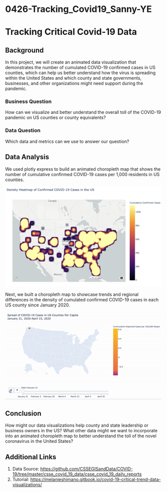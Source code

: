 # 0426-Tracking_Covid19_Sanny-YE

# Tracking Critical Covid-19 Data
## Background 
In this project, we will create an animated data visualization that demonstrates the number of cumulated COVID-19 confirmed cases in US counties, which can help us better understand how the virus is spreading within the United States and which county and state governments, businesses, and other organizations might need support during the pandemic.

### Business Question
How can we visualize and better understand the overall toll of the COVID-19 pandemic on US counties or county equivalents?

### Data Question 
Which data and metrics can we use to answer our question? 

## Data Analysis
We used plotly express to build an animated choropleth map that shows the number of cumulative confirmed COVID-19 cases per 1,000 residents in US counties.

![](Heatmap.png)

Next, we built a choropleth map to showcase trends and regional differences in the density of cumulated confirmed COVID-19 cases in each US county since January 2020. 

![](Spread.gif)

## Conclusion
How might our data visualizations help county and state leadership or business owners in the US? What other data might we want to incorporate into an animated choropleth map to better understand the toll of the novel coronavirus in the United States?

## Additional Links
1) Data Source: https://github.com/CSSEGISandData/COVID-19/tree/master/csse_covid_19_data/csse_covid_19_daily_reports
2) Tutorial: https://melanieshimano.gitbook.io/covid-19-critical-trend-data-visualizations/
